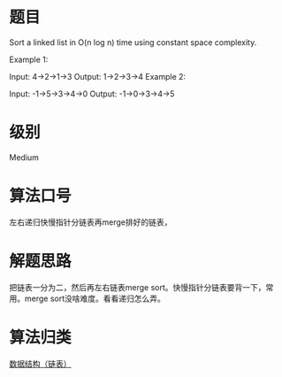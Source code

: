 # 题目
Sort a linked list in O(n log n) time using constant space complexity.

Example 1:

Input: 4->2->1->3
Output: 1->2->3->4
Example 2:

Input: -1->5->3->4->0
Output: -1->0->3->4->5

# 级别 
Medium

# 算法口号
左右递归快慢指针分链表再merge排好的链表，

# 解题思路
把链表一分为二，然后再左右链表merge sort。快慢指针分链表要背一下，常用。merge sort没啥难度。看看递归怎么弄。

# 算法归类
<a href="../../../DataStructure.md">数据结构（链表）</a>